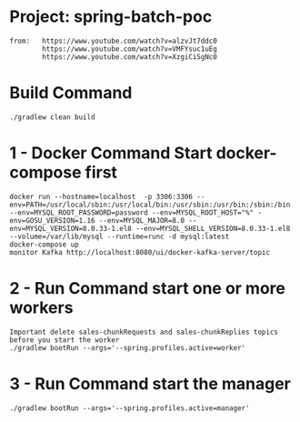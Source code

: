 # Project: spring-batch-poc
    from:   https://www.youtube.com/watch?v=alzvJt7ddc0
            https://www.youtube.com/watch?v=VMFYsuc1uEg
            https://www.youtube.com/watch?v=XzgiCiSgNc0

# Build Command
    ./gradlew clean build

# 1 - Docker Command Start docker-compose first
    docker run --hostname=localhost  -p 3306:3306 --env=PATH=/usr/local/sbin:/usr/local/bin:/usr/sbin:/usr/bin:/sbin:/bin --env=MYSQL_ROOT_PASSWORD=password --env=MYSQL_ROOT_HOST="%" -env=GOSU_VERSION=1.16 --env=MYSQL_MAJOR=8.0 --env=MYSQL_VERSION=8.0.33-1.el8 --env=MYSQL_SHELL_VERSION=8.0.33-1.el8 --volume=/var/lib/mysql --runtime=runc -d mysql:latest
    docker-compose up
    monitor Kafka http://localhost:8080/ui/docker-kafka-server/topic

# 2 - Run Command start one or more workers
    Important delete sales-chunkRequests and sales-chunkReplies topics before you start the worker
    ./gradlew bootRun --args='--spring.profiles.active=worker'

# 3 - Run Command start the manager  
    ./gradlew bootRun --args='--spring.profiles.active=manager'
